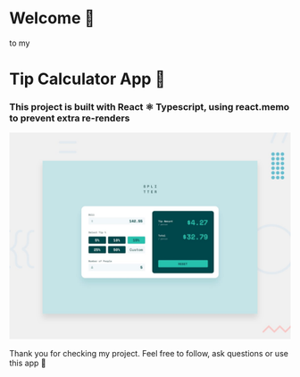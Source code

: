 # Welcome 👋

to my

# Tip Calculator App 📱

### This project is built with React ⚛ Typescript, using react.memo to prevent extra re-renders

![previw](/desktop-preview.jpg)

Thank you for checking my project. Feel free to follow, ask questions or use this app 🍴
